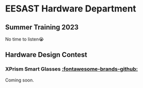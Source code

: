# EESAST Hardware Department

## Summer Training 2023

No time to listen😭

## Hardware Design Contest

### XPrism Smart Glasses [:fontawesome-brands-github:](https://github.com/Panxuc/XPrism)

Coming soon.